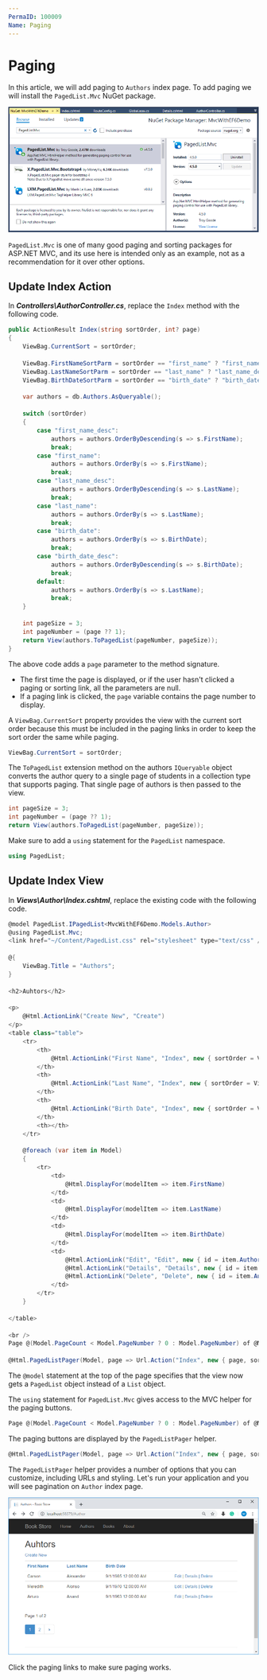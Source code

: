 ```yaml
---
PermaID: 100009
Name: Paging
---
```


# Paging

In this article, we will add paging to `Authors` index page. To add paging we will install the `PagedList.Mvc` NuGet package. 

<img src="images/paging-1.png">

`PagedList.Mvc` is one of many good paging and sorting packages for ASP.NET MVC, and its use here is intended only as an example, not as a recommendation for it over other options.

## Update Index Action

In ***Controllers\AuthorController.cs***, replace the `Index` method with the following code.

```csharp
public ActionResult Index(string sortOrder, int? page)
{
    ViewBag.CurrentSort = sortOrder;

    ViewBag.FirstNameSortParm = sortOrder == "first_name" ? "first_name_desc" : "first_name";
    ViewBag.LastNameSortParm = sortOrder == "last_name" ? "last_name_desc" : "last_name";
    ViewBag.BirthDateSortParm = sortOrder == "birth_date" ? "birth_date_desc" : "birth_date";

    var authors = db.Authors.AsQueryable();

    switch (sortOrder)
    {                
        case "first_name_desc":
            authors = authors.OrderByDescending(s => s.FirstName);
            break;
        case "first_name":
            authors = authors.OrderBy(s => s.FirstName);
            break;
        case "last_name_desc":
            authors = authors.OrderByDescending(s => s.LastName);
            break;
        case "last_name":
            authors = authors.OrderBy(s => s.LastName);
            break;
        case "birth_date":
            authors = authors.OrderBy(s => s.BirthDate);
            break;
        case "birth_date_desc":
            authors = authors.OrderByDescending(s => s.BirthDate);
            break;
        default:
            authors = authors.OrderBy(s => s.LastName);
            break;
    }

    int pageSize = 3;
    int pageNumber = (page ?? 1);
    return View(authors.ToPagedList(pageNumber, pageSize));
}
```

The above code adds a `page` parameter to the method signature.

 - The first time the page is displayed, or if the user hasn't clicked a paging or sorting link, all the parameters are null. 
 - If a paging link is clicked, the `page` variable contains the page number to display.

A `ViewBag.CurrentSort` property provides the view with the current sort order because this must be included in the paging links in order to keep the sort order the same while paging.

```csharp
ViewBag.CurrentSort = sortOrder;
```

The `ToPagedList` extension method on the authors `IQueryable` object converts the author query to a single page of students in a collection type that supports paging. That single page of authors is then passed to the view.

```csharp
int pageSize = 3;
int pageNumber = (page ?? 1);
return View(authors.ToPagedList(pageNumber, pageSize));
```

Make sure to add a `using` statement for the `PagedList` namespace.

```csharp
using PagedList;
```

## Update Index View

In ***Views\Author\Index.cshtml***, replace the existing code with the following code.

```csharp
@model PagedList.IPagedList<MvcWithEF6Demo.Models.Author>
@using PagedList.Mvc;
<link href="~/Content/PagedList.css" rel="stylesheet" type="text/css" />

@{
    ViewBag.Title = "Authors";
}

<h2>Auhtors</h2>

<p>
    @Html.ActionLink("Create New", "Create")
</p>
<table class="table">
    <tr>
        <th>
            @Html.ActionLink("First Name", "Index", new { sortOrder = ViewBag.FirstNameSortParm })
        </th>
        <th>
            @Html.ActionLink("Last Name", "Index", new { sortOrder = ViewBag.LastNameSortParm })
        </th>
        <th>
            @Html.ActionLink("Birth Date", "Index", new { sortOrder = ViewBag.BirthDateSortParm })
        </th>
        <th></th>
    </tr>

    @foreach (var item in Model)
    {
        <tr>
            <td>
                @Html.DisplayFor(modelItem => item.FirstName)
            </td>
            <td>
                @Html.DisplayFor(modelItem => item.LastName)
            </td>
            <td>
                @Html.DisplayFor(modelItem => item.BirthDate)
            </td>
            <td>
                @Html.ActionLink("Edit", "Edit", new { id = item.AuthorId }) |
                @Html.ActionLink("Details", "Details", new { id = item.AuthorId }) |
                @Html.ActionLink("Delete", "Delete", new { id = item.AuthorId })
            </td>
        </tr>
    }

</table>

<br />
Page @(Model.PageCount < Model.PageNumber ? 0 : Model.PageNumber) of @Model.PageCount

@Html.PagedListPager(Model, page => Url.Action("Index", new { page, sortOrder = ViewBag.CurrentSort }))
```

The `@model` statement at the top of the page specifies that the view now gets a `PagedList` object instead of a `List` object.

The `using` statement for `PagedList.Mvc` gives access to the MVC helper for the paging buttons.

```csharp
Page @(Model.PageCount < Model.PageNumber ? 0 : Model.PageNumber) of @Model.PageCount
```

The paging buttons are displayed by the `PagedListPager` helper.

```csharp
@Html.PagedListPager(Model, page => Url.Action("Index", new { page, sortOrder = ViewBag.CurrentSort }))
```

The `PagedListPager` helper provides a number of options that you can customize, including URLs and styling. Let's run your application and you will see pagination on `Author` index page.

<img src="images/paging-2.png">

Click the paging links to make sure paging works.